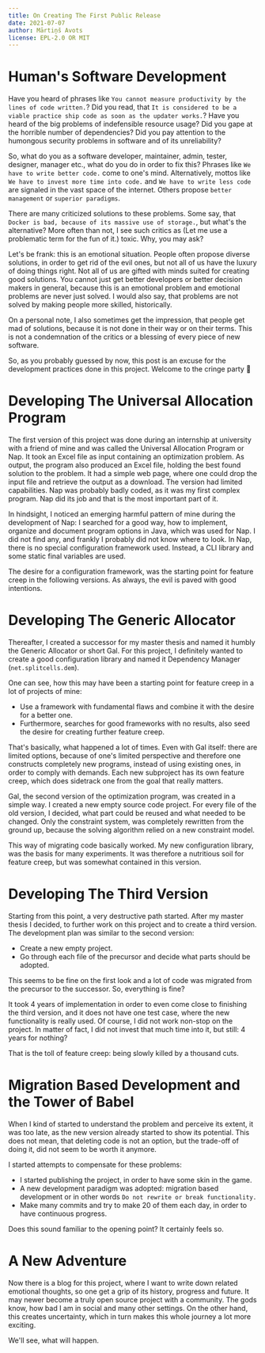 ```yaml
---
title: On Creating The First Public Release
date: 2021-07-07
author: Mārtiņš Avots
license: EPL-2.0 OR MIT
---
```

# Human's Software Development
Have you heard of phrases like
`You cannot measure productivity by the lines of code written.`?
Did you read, that
`It is considered to be a viable practice ship code as soon as the updater works.`?
Have you heard of the big problems of indefensible resource usage?
Did you gape at the horrible number of dependencies?
Did you pay attention to the humongous security problems in software and of its unreliability?

So, what do you as a software developer, maintainer, admin, tester, designer, manager etc., what do you do in order to fix this?
Phrases like `We have to write better code.`
come to one's mind.
Alternatively, mottos like `We have to invest more time into code.`
and `We have to write less code`
are signaled in the vast space of the internet.
Others propose `better management` or `superior paradigms`.

There are many criticized solutions to these problems.
Some say, that `Docker is bad, because of its massive use of storage.`,
but what's the alternative?
More often than not,
I see such critics as (Let me use a problematic term for the fun of it.) toxic.
Why, you may ask?

Let's be frank:
this is an emotional situation.
People often propose diverse solutions,
in order to get rid of the evil ones,
but not all of us have the luxury of doing things right.
Not all of us are gifted with minds suited for creating good solutions.
You cannot just get better developers or better decision makers in general,
because this is an emotional problem and
emotional problems are never just solved.
I would also say, that problems are not solved by making people more skilled, historically.

On a personal note,
I also sometimes get the impression, that people get mad of solutions,
because it is not done in their way or on their terms.
This is not a condemnation of the critics
or a blessing of every piece of new software.

So, as you probably guessed by now,
this post is an excuse for the development practices done in this project.
Welcome to the cringe party 🎉
# Developing The Universal Allocation Program
The first version of this project was done during an internship at university with a friend of mine
and was called the Universal Allocation Program or Nap.
It took an Excel file as input containing an optimization problem.
As output, the program also produced an Excel file, holding the best found solution to the problem.
It had a simple web page, where one could drop the input file and retrieve the output as a download.
The version had limited capabilities.
Nap was probably badly coded, as it was my first complex program.
Nap did its job and that is the most important part of it.

In hindsight, I noticed an emerging harmful pattern of mine during the development of Nap:
I searched for a good way, how to implement, organize and document program options
in Java, which was used for Nap.
I did not find any, and frankly I probably did not know where to look.
In Nap, there is no special configuration framework used.
Instead, a CLI library and some static final variables are used.

The desire for a configuration framework, was the starting point for feature creep in the following versions.
As always, the evil is paved with good intentions.
# Developing The Generic Allocator
Thereafter, I created a successor for my master thesis and named it humbly the Generic Allocator or short Gal.
For this project, I definitely wanted to create a good configuration library
and named it Dependency Manager (`net.splitcells.dem`).

One can see, how this may have been a starting point for feature creep in a lot of projects of mine:
* Use a framework with fundamental flaws and combine it with the desire for a better one.
* Furthermore, searches for good frameworks with no results, also seed the desire for creating further feature creep.

That's basically, what happened a lot of times.
Even with Gal itself: there are limited options, because of one's limited perspective
and therefore one constructs completely new programs, instead of using existing ones, in order to comply with demands.
Each new subproject has its own feature creep, which does sidetrack one from the
goal that really matters.

Gal, the second version of the optimization program,
was created in a simple way.
I created a new empty source code project.
For every file of the old version, I decided, what part could be reused and what needed to be changed.
Only the constraint system, was completely rewritten from the ground up,
because the solving algorithm relied on a new constraint model.

This way of migrating code basically worked.
My new configuration library, was the basis for many experiments.
It was therefore a nutritious soil for feature creep,
but was somewhat contained in this version.
# Developing The Third Version
Starting from this point, a very destructive path started.
After my master thesis I decided, to further work on this project and to create a third version.
The development plan was similar to the second version:
* Create a new empty project.
* Go through each file of the precursor and decide what parts should be adopted.

This seems to be fine on the first look
and a lot of code was migrated from the precursor to the successor.
So, everything is fine?

It took 4 years of implementation in order to even come close to finishing the third version,
and it does not have one test case, where the new functionality is really used.
Of course, I did not work non-stop on the project.
In matter of fact, I did not invest that much time into it,
but still: 4 years for nothing?

That is the toll of feature creep: being slowly killed by a thousand cuts.
# Migration Based Development and the Tower of Babel
When I kind of started to understand the problem and perceive its extent,
it was too late, as the new version already started to show its potential.
This does not mean, that deleting code is not an option,
but the trade-off of doing it, did not seem to be worth it anymore.

I started attempts to compensate for these problems:
* I started publishing the project, in order to have some skin in the game.
* A new development paradigm was adopted: migration based development
  or in other words `Do not rewrite or break functionality.`
* Make many commits and try to make 20 of them each day, in order
  to have continuous progress.

Does this sound familiar to the opening point?
It certainly feels so.
# A New Adventure
Now there is a blog for this project,
where I want to write down related emotional thoughts,
so one get a grip of its history, progress and future.
It may newer become a truly open source project with a community.
The gods know, how bad I am in social and many other settings.
On the other hand, this creates uncertainty, which in turn makes this whole
journey a lot more exciting.

We'll see, what will happen.